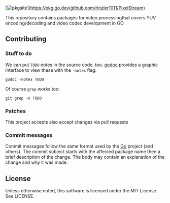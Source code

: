 \[![pkgsite](https://pkg.go.dev/badge/github.com/rinzler1011/PixelStream)](https://pkg.go.dev/github.com/rinzler1011/PixelStream)

This repository contains packages for video processingthat covers YUV encoding/decoding and video codec development in GO

## Contributing

### Stuff to do

We can put `TODO` notes in the source code, too.
[godoc] provides a graphic interface to view these
with the `-notes` flag:

    godoc -notes TODO

Of course `grep` works too:

    git grep -n TODO

[godoc]: https://pkg.go.dev/golang.org/x/tools/cmd/godoc

### Patches

This project accepts also accept changes via pull requests

### Commit messages

Commit messages follow the same format used by the [Go] project (and others).
The commit subject starts with the affected package name then a brief description of the change.
The body may contain an explanation of the change and why it was made.

[Go]: https://go.dev/doc/contribute#commit_messages

## License

Unless otherwise noted, this sotfware is licensed under the MIT License.
See LICENSE.
